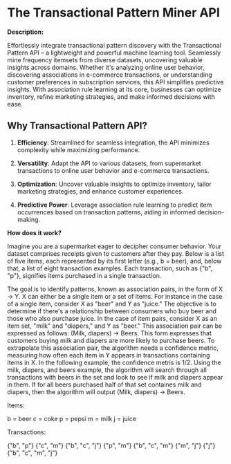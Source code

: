 # The Transactional Pattern Miner API

**Description:**

Effortlessly integrate transactional pattern discovery with the Transactional Pattern API – a lightweight and powerful machine learning tool. Seamlessly mine frequency itemsets from diverse datasets, uncovering valuable insights across domains. Whether it's analyzing online user behavior, discovering associations in e-commerce transactions, or understanding customer preferences in subscription services, this API simplifies predictive insights. With association rule learning at its core, businesses can optimize inventory, refine marketing strategies, and make informed decisions with ease.


## Why Transactional Pattern API?

1. <b>Efficiency</b>: Streamlined for seamless integration, the API minimizes complexity while maximizing performance.

2. <b>Versatility</b>: Adapt the API to various datasets, from supermarket transactions to online user behavior and e-commerce transactions.

3. <b>Optimization</b>: Uncover valuable insights to optimize inventory, tailor marketing strategies, and enhance customer experiences.

4. <b>Predictive Power</b>: Leverage association rule learning to predict item occurrences based on transaction patterns, aiding in informed decision-making.

**How does it work?**

Imagine you are a supermarket eager to decipher consumer behavior. Your dataset comprises receipts given to customers after they pay. Below is a list of five items, each represented by its first letter (e.g., b = beer), and, below that, a list of eight transaction examples. Each transaction, such as {"b", "p"}, signifies items purchased in a single transaction.

The goal is to identify patterns, known as association pairs, in the form of X -> Y. X can either be a single item or a set of items. For instance in the case of a single item, consider X as "beer" and Y as "juice." The objective is to determine if there's a relationship between consumers who buy beer and those who also purchase juice. In the case of item pairs, consider X as an item set, "milk" and "diapers," and Y as "beer." This association pair can be expressed as follows: (Milk, diapers) -> Beers. This form expresses that customers buying milk and diapers are more likely to purchase beers. To extrapolate this association pair, the algorithm needs a confidence metric, measuring how often each item in Y appears in transactions containing items in X. In the following example, the confidence metris is 1/2. Using the milk, diapers, and beers example, the algorithm will search through all transactions with beers in the set and look to see if milk and diapers appear in them. If for all beers purchased half of that set containes milk and diapers, then the algorithm will output (Milk, diapers) -> Beers.

Items:

b = beer
c = coke
p = pepsi
m = milk
j = juice

Transactions:

{"b", "p"}
{"c", "m"}
{"b", "c", "j"}
{"p", "m"}
{"b", "c", "m"}
{"m", "j"}
{"j"}
{"b", "c", "m", "j"}

